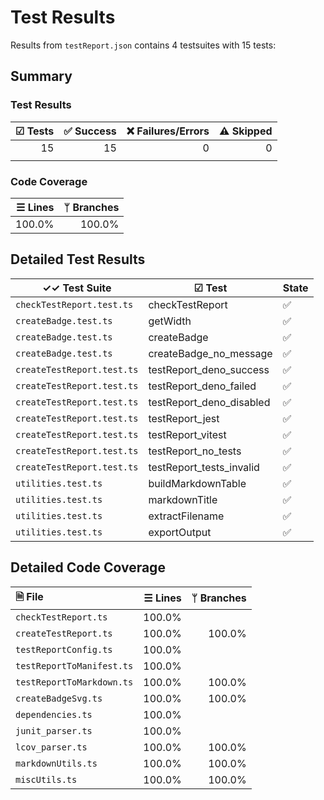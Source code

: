 # Test Results

Results from `testReport.json` contains 4 testsuites with 15 tests:

## Summary

### Test Results

| ☑ Tests | ✅ Success | ❌ Failures/Errors | ⚠️ Skipped |
| ------: | --------: | ----------------: | ---------: |
|      15 |        15 |                 0 |          0 |
|         |           |                   |            |

### Code Coverage

| ☰ Lines | ᛘ Branches |
| ------: | ---------: |
|  100.0% |     100.0% |

## Detailed Test Results

| ✓✓ Test Suite              | ☑ Test                   | State |
| -------------------------- | ------------------------ | ----- |
| `checkTestReport.test.ts`  | checkTestReport          | ✅     |
| `createBadge.test.ts`      | getWidth                 | ✅     |
| `createBadge.test.ts`      | createBadge              | ✅     |
| `createBadge.test.ts`      | createBadge_no_message   | ✅     |
| `createTestReport.test.ts` | testReport_deno_success  | ✅     |
| `createTestReport.test.ts` | testReport_deno_failed   | ✅     |
| `createTestReport.test.ts` | testReport_deno_disabled | ✅     |
| `createTestReport.test.ts` | testReport_jest          | ✅     |
| `createTestReport.test.ts` | testReport_vitest        | ✅     |
| `createTestReport.test.ts` | testReport_no_tests      | ✅     |
| `createTestReport.test.ts` | testReport_tests_invalid | ✅     |
| `utilities.test.ts`        | buildMarkdownTable       | ✅     |
| `utilities.test.ts`        | markdownTitle            | ✅     |
| `utilities.test.ts`        | extractFilename          | ✅     |
| `utilities.test.ts`        | exportOutput             | ✅     |

## Detailed Code Coverage

| 🗎 File                   | ☰ Lines | ᛘ Branches |
| :------------------------ | ------: | ---------: |
| `checkTestReport.ts`      |  100.0% |            |
| `createTestReport.ts`     |  100.0% |     100.0% |
| `testReportConfig.ts`     |  100.0% |            |
| `testReportToManifest.ts` |  100.0% |            |
| `testReportToMarkdown.ts` |  100.0% |     100.0% |
| `createBadgeSvg.ts`       |  100.0% |     100.0% |
| `dependencies.ts`         |  100.0% |            |
| `junit_parser.ts`         |  100.0% |            |
| `lcov_parser.ts`          |  100.0% |     100.0% |
| `markdownUtils.ts`        |  100.0% |     100.0% |
| `miscUtils.ts`            |  100.0% |     100.0% |
